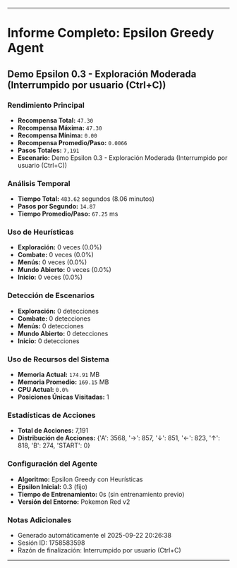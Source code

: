 
---
# Informe Completo: Epsilon Greedy Agent
## Demo Epsilon 0.3 - Exploración Moderada (Interrumpido por usuario (Ctrl+C))

### **Rendimiento Principal**
- **Recompensa Total:** `47.30`
- **Recompensa Máxima:** `47.30`
- **Recompensa Mínima:** `0.00`
- **Recompensa Promedio/Paso:** `0.0066`
- **Pasos Totales:** `7,191`
- **Escenario:** Demo Epsilon 0.3 - Exploración Moderada (Interrumpido por usuario (Ctrl+C))

### **Análisis Temporal**
- **Tiempo Total:** `483.62` segundos (8.06 minutos)
- **Pasos por Segundo:** `14.87`
- **Tiempo Promedio/Paso:** `67.25` ms

### **Uso de Heurísticas**
- **Exploración:** 0 veces (0.0%)
- **Combate:** 0 veces (0.0%)
- **Menús:** 0 veces (0.0%)
- **Mundo Abierto:** 0 veces (0.0%)
- **Inicio:** 0 veces (0.0%)

### **Detección de Escenarios**
- **Exploración:** 0 detecciones
- **Combate:** 0 detecciones
- **Menús:** 0 detecciones
- **Mundo Abierto:** 0 detecciones
- **Inicio:** 0 detecciones

### **Uso de Recursos del Sistema**
- **Memoria Actual:** `174.91` MB
- **Memoria Promedio:** `169.15` MB
- **CPU Actual:** `0.0%`
- **Posiciones Únicas Visitadas:** 1

### **Estadísticas de Acciones**
- **Total de Acciones:** 7,191
- **Distribución de Acciones:** {'A': 3568, '→': 857, '↓': 851, '←': 823, '↑': 818, 'B': 274, 'START': 0}

### **Configuración del Agente**
- **Algoritmo:** Epsilon Greedy con Heurísticas
- **Epsilon Inicial:** 0.3 (fijo)
- **Tiempo de Entrenamiento:** 0s (sin entrenamiento previo)
- **Versión del Entorno:** Pokemon Red v2

### **Notas Adicionales**
- Generado automáticamente el 2025-09-22 20:26:38
- Sesión ID: 1758583598
- Razón de finalización: Interrumpido por usuario (Ctrl+C)

---
